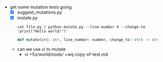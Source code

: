 - get some mutation tests going
  - [x] suggest\_mutations.py
  - [x] mutate.py
    ```shell
    cat file.py | python mutate.py --line-number 4 --change-to 'print("Hello world!")'
    ```
    ```python
    def mutate(src: str, line_number: number, change_to: str) -> str:
    ```
  - can we use vi to mutate
    - vi +5s/world/noob/ +wq copy-of-test.md

